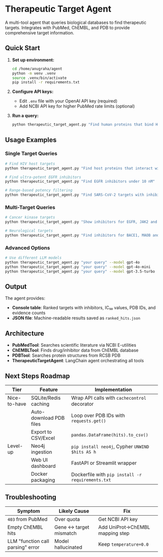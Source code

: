 # Therapeutic Target Agent

A multi-tool agent that queries biological databases to find therapeutic targets. Integrates with PubMed, ChEMBL, and PDB to provide comprehensive target information.

## Quick Start

1. **Set up environment:**
   ```bash
   cd /home/anugraha/agent
   python -m venv .venv
   source .venv/bin/activate
   pip install -r requirements.txt
   ```

2. **Configure API keys:**
   - Edit `.env` file with your OpenAI API key (required)
   - Add NCBI API key for higher PubMed rate limits (optional)

3. **Run a query:**
   ```bash
   python therapeutic_target_agent.py "Find human proteins that bind HIV-1 gp120 and have sub-100 nM inhibitors"
   ```

## Usage Examples

### Single Target Queries
```bash
# Find HIV host targets
python therapeutic_target_agent.py "Find host proteins that interact with HIV-1 gp120"

# Find ultra-potent EGFR inhibitors
python therapeutic_target_agent.py "Find EGFR inhibitors under 10 nM"

# Range-based potency filtering
python therapeutic_target_agent.py "Find SARS-CoV-2 targets with inhibitors between 1 nM and 100 nM"
```

### Multi-Target Queries
```bash
# Cancer kinase targets
python therapeutic_target_agent.py "Show inhibitors for EGFR, JAK2 and CDK9 under 100 nM"

# Neurological targets
python therapeutic_target_agent.py "Find inhibitors for BACE1, MAOB and AChE between 5 nM and 50 nM"
```

### Advanced Options
```bash
# Use different LLM models
python therapeutic_target_agent.py "your query" --model gpt-4o           # Most capable
python therapeutic_target_agent.py "your query" --model gpt-4o-mini     # Default, fast
python therapeutic_target_agent.py "your query" --model gpt-3.5-turbo   # Cost-effective
```

## Output

The agent provides:
- **Console table**: Ranked targets with inhibitors, IC₅₀ values, PDB IDs, and evidence counts
- **JSON file**: Machine-readable results saved as `ranked_hits.json`

## Architecture

- **PubMedTool**: Searches scientific literature via NCBI E-utilities
- **ChEMBLTool**: Finds drug/inhibitor data from ChEMBL database
- **PDBTool**: Searches protein structures from RCSB PDB
- **TherapeuticTargetAgent**: LangChain agent orchestrating all tools

## Next Steps Roadmap

| Tier         | Feature                    | Implementation                                    |
|--------------|----------------------------|---------------------------------------------------|
| Nice-to-have | SQLite/Redis caching       | Wrap API calls with `cachecontrol` decorator     |
|              | Auto-download PDB files    | Loop over PDB IDs with `requests.get()`          |
|              | Export to CSV/Excel        | `pandas.DataFrame(hits).to_csv()`                |
| Level-up     | Neo4j ingestion           | `pip install neo4j`, Cypher `UNWIND $hits AS h` |
|              | Web UI dashboard          | FastAPI or Streamlit wrapper                     |
|              | Docker packaging          | Dockerfile with `pip install -r requirements.txt`|

## Troubleshooting

| Symptom                              | Likely Cause             | Fix                                |
|--------------------------------------|-------------------------|------------------------------------|
| `403` from PubMed                    | Over quota              | Get NCBI API key                   |
| Empty ChEMBL hits                    | Gene ↔ target mismatch  | Add UniProt→ChEMBL mapping step    |
| LLM "function call parsing" error    | Model hallucinated      | Keep `temperature=0.0`             |
